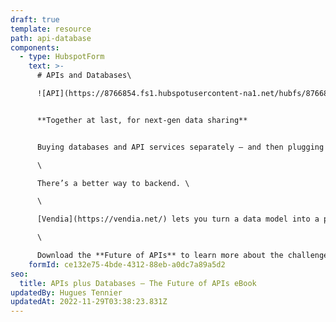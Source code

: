 ```yaml
---
draft: true
template: resource
path: api-database
components:
  - type: HubspotForm
    text: >-
      # APIs and Databases\

      ![API](https://8766854.fs1.hubspotusercontent-na1.net/hubfs/8766854/Frame%20(2).png)


      **Together at last, for next-gen data sharing**


      Buying databases and API services separately – and then plugging them together yourself is costly, error-prone, time-consuming, and requires a team. To make matters worse, the biggest weakness of API services today is that they can’t “remember” anything, which makes managing shared data even more difficult.\

      \

      There’s a better way to backend. \

      \

      [Vendia](https://vendia.net/) lets you turn a data model into a production-grade, fault-tolerant, scalable, cloud-hosted Smart API in under 10 minutes – with 100% of your database and file storage needs to be included – for no additional effort.\

      \

      Download the **Future of APIs** to learn more about the challenges of building modern data-sharing solutions with traditional APIs, and how to overcome them rapidly.
    formId: ce132e75-4bde-4312-88eb-a0dc7a89a5d2
seo:
  title: APIs plus Databases – The Future of APIs eBook
updatedBy: Hugues Tennier
updatedAt: 2022-11-29T03:38:23.831Z
---
```

